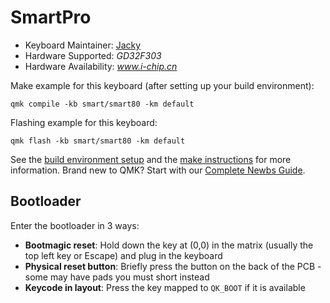 
# SmartPro

* Keyboard Maintainer: [Jacky](https://github.com/jackyjia73)
* Hardware Supported: *GD32F303*
* Hardware Availability: *www.i-chip.cn*

Make example for this keyboard (after setting up your build environment):

    qmk compile -kb smart/smart80 -km default

Flashing example for this keyboard:

    qmk flash -kb smart/smart80 -km default

See the [build environment setup](https://docs.qmk.fm/#/getting_started_build_tools) and the [make instructions](https://docs.qmk.fm/#/getting_started_make_guide) for more information. Brand new to QMK? Start with our [Complete Newbs Guide](https://docs.qmk.fm/#/newbs).

## Bootloader

Enter the bootloader in 3 ways:

* **Bootmagic reset**: Hold down the key at (0,0) in the matrix (usually the top left key or Escape) and plug in the keyboard
* **Physical reset button**: Briefly press the button on the back of the PCB - some may have pads you must short instead
* **Keycode in layout**: Press the key mapped to `QK_BOOT` if it is available